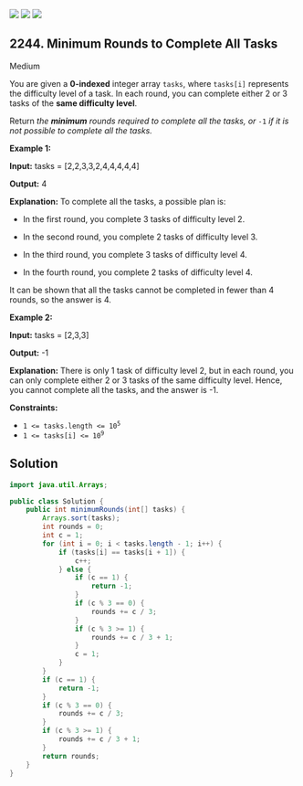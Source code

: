 [![](https://img.shields.io/github/stars/javadev/LeetCode-in-Java?label=Stars&style=flat-square)](https://github.com/javadev/LeetCode-in-Java)
[![](https://img.shields.io/github/forks/javadev/LeetCode-in-Java?label=Fork%20me%20on%20GitHub%20&style=flat-square)](https://github.com/javadev/LeetCode-in-Java/fork)
[![](https://img.shields.io/badge/-LeetCode%20in%20Kotlin-blue?style=flat-square)](https://github.com/javadev/LeetCode-in-Kotlin)

## 2244\. Minimum Rounds to Complete All Tasks

Medium

You are given a **0-indexed** integer array `tasks`, where `tasks[i]` represents the difficulty level of a task. In each round, you can complete either 2 or 3 tasks of the **same difficulty level**.

Return _the **minimum** rounds required to complete all the tasks, or_ `-1` _if it is not possible to complete all the tasks._

**Example 1:**

**Input:** tasks = [2,2,3,3,2,4,4,4,4,4]

**Output:** 4

**Explanation:** To complete all the tasks, a possible plan is:

- In the first round, you complete 3 tasks of difficulty level 2.

- In the second round, you complete 2 tasks of difficulty level 3.

- In the third round, you complete 3 tasks of difficulty level 4.

- In the fourth round, you complete 2 tasks of difficulty level 4.

It can be shown that all the tasks cannot be completed in fewer than 4 rounds, so the answer is 4. 

**Example 2:**

**Input:** tasks = [2,3,3]

**Output:** -1

**Explanation:** There is only 1 task of difficulty level 2, but in each round, you can only complete either 2 or 3 tasks of the same difficulty level. Hence, you cannot complete all the tasks, and the answer is -1. 

**Constraints:**

*   <code>1 <= tasks.length <= 10<sup>5</sup></code>
*   <code>1 <= tasks[i] <= 10<sup>9</sup></code>

## Solution

```java
import java.util.Arrays;

public class Solution {
    public int minimumRounds(int[] tasks) {
        Arrays.sort(tasks);
        int rounds = 0;
        int c = 1;
        for (int i = 0; i < tasks.length - 1; i++) {
            if (tasks[i] == tasks[i + 1]) {
                c++;
            } else {
                if (c == 1) {
                    return -1;
                }
                if (c % 3 == 0) {
                    rounds += c / 3;
                }
                if (c % 3 >= 1) {
                    rounds += c / 3 + 1;
                }
                c = 1;
            }
        }
        if (c == 1) {
            return -1;
        }
        if (c % 3 == 0) {
            rounds += c / 3;
        }
        if (c % 3 >= 1) {
            rounds += c / 3 + 1;
        }
        return rounds;
    }
}
```